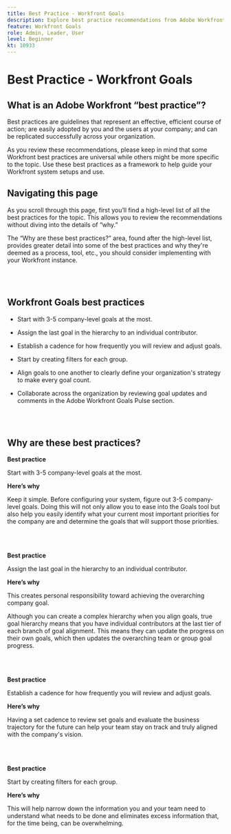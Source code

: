 ```yaml
---
title: Best Practice - Workfront Goals
description: Explore best practice recommendations from Adobe Workfront experts about setting up, managing, and using Workfront Goals.
feature: Workfront Goals
role: Admin, Leader, User
level: Beginner
kt: 10933
---
```


# Best Practice - Workfront Goals

## What is an Adobe Workfront “best practice”? 

Best practices are guidelines that represent an effective, efficient course of action; are easily adopted by you and the users at your company; and can be replicated successfully across your organization. 

As you review these recommendations, please keep in mind that some Workfront best practices are universal while others might be more specific to the topic. Use these best practices as a framework to help guide your Workfront system setups and use.

## Navigating this page 

As you scroll through this page, first you’ll find a high-level list of all the best practices for the topic. This allows you to review the recommendations without diving into the details of “why.” 

The “Why are these best practices?” area, found after the high-level list, provides greater detail into some of the best practices and why they're deemed as a process, tool, etc., you should consider implementing with your Workfront instance. 

</br>
</br>


## Workfront Goals best practices 

* Start with 3-5 company-level goals at the most. 

* Assign the last goal in the hierarchy to an individual contributor. 

* Establish a cadence for how frequently you will review and adjust goals. 

* Start by creating filters for each group. 

* Align goals to one another to clearly define your organization's strategy to make every goal count.

* Collaborate across the organization by reviewing goal updates and comments in the Adobe Workfront Goals Pulse section. 

</br>
</br>

## Why are these best practices? 

**Best practice**

Start with 3-5 company-level goals at the most. 



**Here’s why**

Keep it simple. Before configuring your system, figure out 3-5 company-level goals. Doing this will not only allow you to ease into the Goals tool but also help you easily identify what your current most important priorities for the company are and determine the goals that will support those priorities. 

</br>
</br>

**Best practice**

Assign the last goal in the hierarchy to an individual contributor. 



**Here’s why**

This creates personal responsibility toward achieving the overarching company goal.



Although you can create a complex hierarchy when you align goals, true goal hierarchy means that you have individual contributors at the last tier of each branch of goal alignment. This means they can update the progress on their own goals, which then updates the overarching team or group goal progress.

</br>
</br>


**Best practice**

Establish a cadence for how frequently you will review and adjust goals. 



**Here’s why**
 
Having a set cadence to review set goals and evaluate the business trajectory for the future can help your team stay on track and truly aligned with the company's vision. 


</br>
</br>

**Best practice**

Start by creating filters for each group.



**Here’s why**

This will help narrow down the information you and your team need to understand what needs to be done and eliminates excess information that, for the time being, can be overwhelming.
